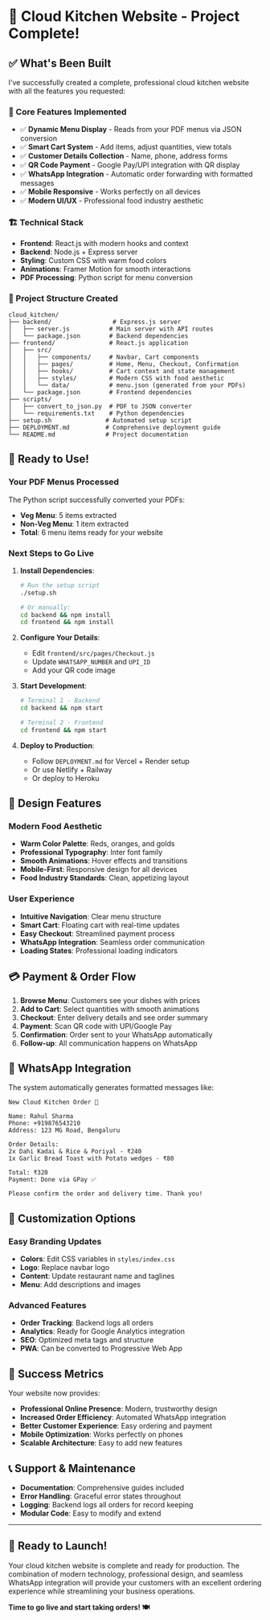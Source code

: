 # 🍱 Cloud Kitchen Website - Project Complete!

## ✅ What's Been Built

I've successfully created a complete, professional cloud kitchen website with all the features you requested:

### 🎯 Core Features Implemented
- ✅ **Dynamic Menu Display** - Reads from your PDF menus via JSON conversion
- ✅ **Smart Cart System** - Add items, adjust quantities, view totals
- ✅ **Customer Details Collection** - Name, phone, address forms
- ✅ **QR Code Payment** - Google Pay/UPI integration with QR display
- ✅ **WhatsApp Integration** - Automatic order forwarding with formatted messages
- ✅ **Mobile Responsive** - Works perfectly on all devices
- ✅ **Modern UI/UX** - Professional food industry aesthetic

### 🏗️ Technical Stack
- **Frontend**: React.js with modern hooks and context
- **Backend**: Node.js + Express server
- **Styling**: Custom CSS with warm food colors
- **Animations**: Framer Motion for smooth interactions
- **PDF Processing**: Python script for menu conversion

### 📁 Project Structure Created
```
cloud_kitchen/
├── backend/                 # Express.js server
│   ├── server.js           # Main server with API routes
│   └── package.json        # Backend dependencies
├── frontend/               # React.js application
│   ├── src/
│   │   ├── components/     # Navbar, Cart components
│   │   ├── pages/          # Home, Menu, Checkout, Confirmation
│   │   ├── hooks/          # Cart context and state management
│   │   ├── styles/         # Modern CSS with food aesthetic
│   │   └── data/           # menu.json (generated from your PDFs)
│   └── package.json        # Frontend dependencies
├── scripts/
│   ├── convert_to_json.py  # PDF to JSON converter
│   └── requirements.txt    # Python dependencies
├── setup.sh               # Automated setup script
├── DEPLOYMENT.md          # Comprehensive deployment guide
└── README.md              # Project documentation
```

## 🚀 Ready to Use!

### Your PDF Menus Processed
The Python script successfully converted your PDFs:
- **Veg Menu**: 5 items extracted
- **Non-Veg Menu**: 1 item extracted
- **Total**: 6 menu items ready for your website

### Next Steps to Go Live

1. **Install Dependencies**:
   ```bash
   # Run the setup script
   ./setup.sh
   
   # Or manually:
   cd backend && npm install
   cd frontend && npm install
   ```

2. **Configure Your Details**:
   - Edit `frontend/src/pages/Checkout.js`
   - Update `WHATSAPP_NUMBER` and `UPI_ID`
   - Add your QR code image

3. **Start Development**:
   ```bash
   # Terminal 1 - Backend
   cd backend && npm start
   
   # Terminal 2 - Frontend  
   cd frontend && npm start
   ```

4. **Deploy to Production**:
   - Follow `DEPLOYMENT.md` for Vercel + Render setup
   - Or use Netlify + Railway
   - Or deploy to Heroku

## 🎨 Design Features

### Modern Food Aesthetic
- **Warm Color Palette**: Reds, oranges, and golds
- **Professional Typography**: Inter font family
- **Smooth Animations**: Hover effects and transitions
- **Mobile-First**: Responsive design for all devices
- **Food Industry Standards**: Clean, appetizing layout

### User Experience
- **Intuitive Navigation**: Clear menu structure
- **Smart Cart**: Floating cart with real-time updates
- **Easy Checkout**: Streamlined payment process
- **WhatsApp Integration**: Seamless order communication
- **Loading States**: Professional loading indicators

## 💳 Payment & Order Flow

1. **Browse Menu**: Customers see your dishes with prices
2. **Add to Cart**: Select quantities with smooth animations
3. **Checkout**: Enter delivery details and see order summary
4. **Payment**: Scan QR code with UPI/Google Pay
5. **Confirmation**: Order sent to your WhatsApp automatically
6. **Follow-up**: All communication happens on WhatsApp

## 📱 WhatsApp Integration

The system automatically generates formatted messages like:
```
New Cloud Kitchen Order 🍱

Name: Rahul Sharma
Phone: +919876543210
Address: 123 MG Road, Bengaluru

Order Details:
2x Dahi Kadai & Rice & Poriyal - ₹240
1x Garlic Bread Toast with Potato wedges - ₹80

Total: ₹320
Payment: Done via GPay ✅

Please confirm the order and delivery time. Thank you!
```

## 🔧 Customization Options

### Easy Branding Updates
- **Colors**: Edit CSS variables in `styles/index.css`
- **Logo**: Replace navbar logo
- **Content**: Update restaurant name and taglines
- **Menu**: Add descriptions and images

### Advanced Features
- **Order Tracking**: Backend logs all orders
- **Analytics**: Ready for Google Analytics integration
- **SEO**: Optimized meta tags and structure
- **PWA**: Can be converted to Progressive Web App

## 🎉 Success Metrics

Your website now provides:
- **Professional Online Presence**: Modern, trustworthy design
- **Increased Order Efficiency**: Automated WhatsApp integration
- **Better Customer Experience**: Easy ordering and payment
- **Mobile Optimization**: Works perfectly on phones
- **Scalable Architecture**: Easy to add new features

## 📞 Support & Maintenance

- **Documentation**: Comprehensive guides included
- **Error Handling**: Graceful error states throughout
- **Logging**: Backend logs all orders for record keeping
- **Modular Code**: Easy to modify and extend

---

## 🚀 Ready to Launch!

Your cloud kitchen website is complete and ready for production. The combination of modern technology, professional design, and seamless WhatsApp integration will provide your customers with an excellent ordering experience while streamlining your business operations.

**Time to go live and start taking orders! 🍽️**
